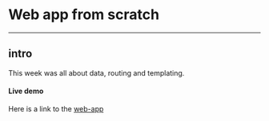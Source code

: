 # Web app from scratch
***
## intro
This week was all about data, routing and templating.


#### Live demo
Here is a link to the [web-app](http://eltongoncalves.com/minor/)
